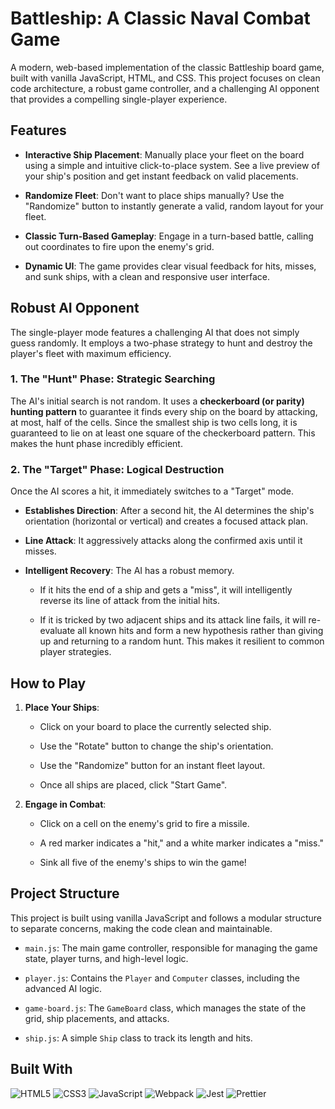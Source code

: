 # Battleship: A Classic Naval Combat Game

A modern, web-based implementation of the classic Battleship board game, built with vanilla JavaScript, HTML, and CSS. This project focuses on clean code architecture, a robust game controller, and a challenging AI opponent that provides a compelling single-player experience.

## Features

- **Interactive Ship Placement**: Manually place your fleet on the board using a simple and intuitive click-to-place system. See a live preview of your ship's position and get instant feedback on valid placements.

- **Randomize Fleet**: Don't want to place ships manually? Use the "Randomize" button to instantly generate a valid, random layout for your fleet.

- **Classic Turn-Based Gameplay**: Engage in a turn-based battle, calling out coordinates to fire upon the enemy's grid.

- **Dynamic UI**: The game provides clear visual feedback for hits, misses, and sunk ships, with a clean and responsive user interface.

## Robust AI Opponent

The single-player mode features a challenging AI that does not simply guess randomly. It employs a two-phase strategy to hunt and destroy the player's fleet with maximum efficiency.

### 1. The "Hunt" Phase: Strategic Searching

The AI's initial search is not random. It uses a **checkerboard (or parity) hunting pattern** to guarantee it finds every ship on the board by attacking, at most, half of the cells. Since the smallest ship is two cells long, it is guaranteed to lie on at least one square of the checkerboard pattern. This makes the hunt phase incredibly efficient.

### 2. The "Target" Phase: Logical Destruction

Once the AI scores a hit, it immediately switches to a "Target" mode.

- **Establishes Direction**: After a second hit, the AI determines the ship's orientation (horizontal or vertical) and creates a focused attack plan.

- **Line Attack**: It aggressively attacks along the confirmed axis until it misses.

- **Intelligent Recovery**: The AI has a robust memory.
  - If it hits the end of a ship and gets a "miss", it will intelligently reverse its line of attack from the initial hits.

  - If it is tricked by two adjacent ships and its attack line fails, it will re-evaluate all known hits and form a new hypothesis rather than giving up and returning to a random hunt. This makes it resilient to common player strategies.

## How to Play

1. **Place Your Ships**:
   - Click on your board to place the currently selected ship.

   - Use the "Rotate" button to change the ship's orientation.

   - Use the "Randomize" button for an instant fleet layout.

   - Once all ships are placed, click "Start Game".

2. **Engage in Combat**:
   - Click on a cell on the enemy's grid to fire a missile.

   - A red marker indicates a "hit," and a white marker indicates a "miss."

   - Sink all five of the enemy's ships to win the game!

## Project Structure

This project is built using vanilla JavaScript and follows a modular structure to separate concerns, making the code clean and maintainable.

- `main.js`: The main game controller, responsible for managing the game state, player turns, and high-level logic.

- `player.js`: Contains the `Player` and `Computer` classes, including the advanced AI logic.

- `game-board.js`: The `GameBoard` class, which manages the state of the grid, ship placements, and attacks.

- `ship.js`: A simple `Ship` class to track its length and hits.

## Built With

![HTML5](https://img.shields.io/badge/HTML5-E34F26?style=for-the-badge&logo=html5&logoColor=white)
![CSS3](https://img.shields.io/badge/CSS3-1572B6?style=for-the-badge&logo=css3&logoColor=white)
![JavaScript](https://img.shields.io/badge/JavaScript-F7DF1E?style=for-the-badge&logo=javascript&logoColor=black)
![Webpack](https://img.shields.io/badge/Webpack-8DD6F9?style=for-the-badge&logo=webpack&logoColor=black)
![Jest](https://img.shields.io/badge/Jest-C21325?style=for-the-badge&logo=jest&logoColor=white)
![Prettier](https://img.shields.io/badge/Prettier-F7B93E?style=for-the-badge&logo=prettier&logoColor=black)
